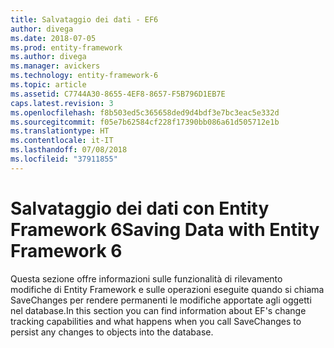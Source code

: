 ```yaml
---
title: Salvataggio dei dati - EF6
author: divega
ms.date: 2018-07-05
ms.prod: entity-framework
ms.author: divega
ms.manager: avickers
ms.technology: entity-framework-6
ms.topic: article
ms.assetid: C7744A30-8655-4EF8-8657-F5B796D1EB7E
caps.latest.revision: 3
ms.openlocfilehash: f8b503ed5c365658ded9d4bdf3e7bc3eac5e332d
ms.sourcegitcommit: f05e7b62584cf228f17390bb086a61d505712e1b
ms.translationtype: HT
ms.contentlocale: it-IT
ms.lasthandoff: 07/08/2018
ms.locfileid: "37911855"
---
```

# <a name="saving-data-with-entity-framework-6"></a><span data-ttu-id="fd39c-102">Salvataggio dei dati con Entity Framework 6</span><span class="sxs-lookup"><span data-stu-id="fd39c-102">Saving Data with Entity Framework 6</span></span>

<span data-ttu-id="fd39c-103">Questa sezione offre informazioni sulle funzionalità di rilevamento modifiche di Entity Framework e sulle operazioni eseguite quando si chiama SaveChanges per rendere permanenti le modifiche apportate agli oggetti nel database.</span><span class="sxs-lookup"><span data-stu-id="fd39c-103">In this section you can find information about EF's change tracking capabilities and what happens when you call SaveChanges to persist any changes to objects into the database.</span></span>
